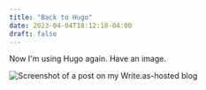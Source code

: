 ```yaml
---
title: "Back to Hugo"
date: 2023-04-04T18:12:18-04:00
draft: false
---
```


Now I'm using Hugo again. Have an image.

![Screenshot of a post on my Write.as-hosted blog](/2023/writeas_blog_dracula.png)
